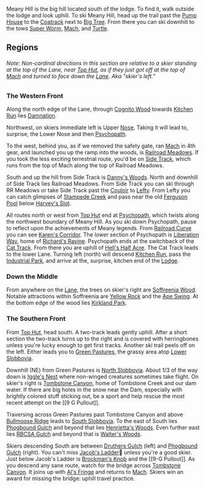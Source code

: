 
Meany Hill is the big hill located south of the lodge. To find it, walk outside the lodge and look uphill. To ski Meany Hill, head up the trail past the [Pump House](Pump-House) to the [Coatrack](Coatrack) next to [Big Tree](Big-Tree). From there you can ski downhill to the tows [Super Worm](Super-Worm), [Mach](Mach), and [Turtle](Turtle).

## Regions

###### Note: Non-cardinal directions in this section are relative to a skier standing at the top of the Lane, near [Top Hut](Top-Hut), as if they just got off at the top of [Mach](Mach) and turned to face down the [Lane](Lane). Aka "skier's left."

### The Western Front

Along the north edge of the Lane, through [Cognito Wood](Cognito-Wood) towards [Kitchen Run](Kitchen-Run) lies [Damnation](Damnation).

Northwest, on skiers immediate left is Upper [Nose](Nose). Taking it will lead to, surprise, the Lower Nose and then [Psychopath](Psychopath).

To the west, behind you, as if we removed the safety gate, ran [Mach](Mach) in 4th gear, and launched you up the ramp into the woods, is [Railroad Meadows](Railroad-Meadows). If you took the less exciting terrestrial route, you'd be on [Side Track](Side-Track), which runs from the top of Mach along the top of Railroad Meadows.

South and up the hill from Side Track is [Danny's Woods](Danny's-Woods). North and downhill of Side Track lies Railroad Meadows. From Side Track you can ski through RR Meadows or take Side Track past the [Couloir](Couloir) to [Lefty](Lefty). From Lefty you can catch glimpses of [Stampede Creek](Stampede-Creek) and pass near the old [Ferguson Pool](Ferguson-Pool) below [Harvey's Slot](Harvey's-Slot).

All routes north or west from [Top Hut](Top-Hut) end at [Psychopath](Psychopath), which twists along the northwest boundary of Meany Hill. As you ski down Psychopath, pause to reflect upon the achievements of Meany legends. From [Railroad Curve](Railroad-Curve) you can see [Karen's Corridor](Karen's-Corridor). The lower section of Psychopath is [Liberation Way](Liberation-Way), home of [Richard's Ravine](Richard's-Ravine). Psychopath ends at the switchback of the [Cat Track](Cat-Track). From there you are uphill of [Hell's Half Acre](Hell's-Half-Acre). The Cat Track leads to the lower Lane. Turning left (north) will descend [Kitchen Run](Kitchen-Run), pass the [Industrial Park](Industrial-Park), and arrive at the, surprise, kitchen end of the [Lodge](Lodge).

### Down the Middle

From anywhere on the [Lane](Lane), the trees on skier's right are [Soffreenia Wood](Soffreenia-Wood). Notable attractions within Soffreenia are [Yellow Rock](Yellow-Rock) and the [Ape Swing](Ape-Swing). At the bottom edge of the wood lies [Kirkland Park](Kirkland-Park).

### The Southern Front

From [Top Hut](Top-Hut), head south. A two-track leads gently uphill. After a short section the two-track turns up to the right and is covered with herringbones unless you're lucky enough to get first tracks. Another ski trail peels off on the left. Either leads you to [Green Pastures](Green-Pastures), the grassy area atop [Lower Slobbovia](Lower-Slobbovia).

Downhill (NE) from Green Pastures is [North Slobbovia](North-Slobbovia). About 1/3 of the way down is [Iggle's Nest](Iggle's-Nest) where non-winged creatures sometimes take flight. On skier's right is [Tombstone Canyon](Tombstone-Canyon), home of Tombstone Creek and our dam water. If there are big holes in the snow near the Dam, especially with brightly colored stuff sticking out, be a sport and help rescue the most recent attempt on the [[9 G Pullout]].

Traversing across Green Pastures past Tombstone Canyon and above [Bullmoose Ridge](Bullmoose-Ridge) leads to [South Slobbovia](South-Slobbovia). To the east of South lies [Phogbound Gulch](Phogbound-Gulch) and beyond that lies [Henrietta's Woods](Henrietta's-Woods). Even further east lies [RBCSA Gulch](RBCSA-Gulch) and beyond that is [Walter's Woods](Walter's-Woods).

Skiers descending South are between [Druthers Gulch](Druthers-Gulch) (left) and [Phogbound Gulch](Phogbound-Gulch) (right). You can't miss [Jacob's Ladder](Jacob's-Ladder)🗼 unless you're a good skier. Just below Jacob's Ladder is [Brockman's Knob](Brockman's-Knob) and the [[9-G Pullout]]. As you descend any sane route, watch for the bridge across [Tombstone Canyon](Tombstone-Canyon). It joins up with [Al's Fringe](Al's-Fringe) and returns to [Mach](Mach). Skiers win an award for missing the bridge: uphill travel practice.
